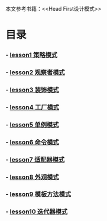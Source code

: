 本文参考书籍：<<Head First设计模式>>
# 目录
### - [lesson1 策略模式](https://github.com/yancongcong1/study-log/tree/master/design-model/lesson1)
### - [lesson2 观察者模式](https://github.com/yancongcong1/study-log/tree/master/design-model/lesson2)
### - [lesson3 装饰模式](https://github.com/yancongcong1/study-log/tree/master/design-model/lesson3)
### - [lesson4 工厂模式](https://github.com/yancongcong1/study-log/tree/master/design-model/lesson4)
### - [lesson5 单例模式](https://github.com/yancongcong1/study-log/tree/master/design-model/lesson5)
### - [lesson6 命令模式](https://github.com/yancongcong1/study-log/tree/master/design-model/lesson6)
### - [lesson7 适配器模式](https://github.com/yancongcong1/study-log/tree/master/design-model/lesson7)
### - [lesson8 外观模式](https://github.com/yancongcong1/study-log/tree/master/design-model/lesson8)
### - [lesson9 模板方法模式](https://github.com/yancongcong1/study-log/tree/master/design-model/lesson9)
### - [lesson10 迭代器模式](https://github.com/yancongcong1/study-log/tree/master/design-model/lesson10)